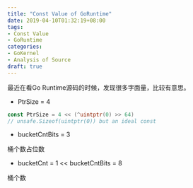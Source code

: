 ```yaml
---
title: "Const Value of GoRuntime"
date: 2019-04-10T01:32:19+08:00
tags:
- Const Value
- GoRuntime
categories: 
- GoKernel
- Analysis of Source
draft: true
---
```


最近在看Go Runtime源码的时候，发现很多字面量，比较有意思。

- PtrSize = 4

```go
const PtrSize = 4 << (^uintptr(0) >> 64)
// unsafe.Sizeof(uintptr(0)) but an ideal const
```

- bucketCntBits = 3

桶个数占位数

- bucketCnt = 1 << bucketCntBits = 8

桶个数

